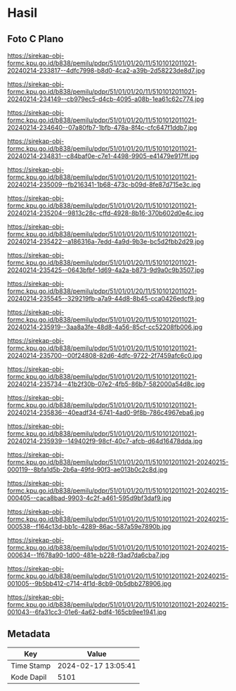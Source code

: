 # Hasil

## Foto C Plano

https://sirekap-obj-formc.kpu.go.id/b838/pemilu/pdpr/51/01/01/20/11/5101012011021-20240214-233817--4dfc7998-b8d0-4ca2-a39b-2d58223de8d7.jpg

https://sirekap-obj-formc.kpu.go.id/b838/pemilu/pdpr/51/01/01/20/11/5101012011021-20240214-234149--cb979ec5-d4cb-4095-a08b-1ea61c62c774.jpg

https://sirekap-obj-formc.kpu.go.id/b838/pemilu/pdpr/51/01/01/20/11/5101012011021-20240214-234640--07a80fb7-1bfb-478a-8f4c-cfc647f1ddb7.jpg

https://sirekap-obj-formc.kpu.go.id/b838/pemilu/pdpr/51/01/01/20/11/5101012011021-20240214-234831--c84baf0e-c7e1-4498-9905-e41479e917ff.jpg

https://sirekap-obj-formc.kpu.go.id/b838/pemilu/pdpr/51/01/01/20/11/5101012011021-20240214-235009--fb216341-1b68-473c-b09d-8fe87d715e3c.jpg

https://sirekap-obj-formc.kpu.go.id/b838/pemilu/pdpr/51/01/01/20/11/5101012011021-20240214-235204--9813c28c-cffd-4928-8b16-370b602d0e4c.jpg

https://sirekap-obj-formc.kpu.go.id/b838/pemilu/pdpr/51/01/01/20/11/5101012011021-20240214-235422--a186316a-7edd-4a9d-9b3e-bc5d2fbb2d29.jpg

https://sirekap-obj-formc.kpu.go.id/b838/pemilu/pdpr/51/01/01/20/11/5101012011021-20240214-235425--0643bfbf-1d69-4a2a-b873-9d9a0c9b3507.jpg

https://sirekap-obj-formc.kpu.go.id/b838/pemilu/pdpr/51/01/01/20/11/5101012011021-20240214-235545--329219fb-a7a9-44d8-8b45-cca0426edcf9.jpg

https://sirekap-obj-formc.kpu.go.id/b838/pemilu/pdpr/51/01/01/20/11/5101012011021-20240214-235919--3aa8a3fe-48d8-4a56-85cf-cc52208fb006.jpg

https://sirekap-obj-formc.kpu.go.id/b838/pemilu/pdpr/51/01/01/20/11/5101012011021-20240214-235700--00f24808-82d6-4dfc-9722-2f7459afc6c0.jpg

https://sirekap-obj-formc.kpu.go.id/b838/pemilu/pdpr/51/01/01/20/11/5101012011021-20240214-235734--41b2f30b-07e2-4fb5-86b7-582000a54d8c.jpg

https://sirekap-obj-formc.kpu.go.id/b838/pemilu/pdpr/51/01/01/20/11/5101012011021-20240214-235836--40eadf34-6741-4ad0-9f8b-786c4967eba6.jpg

https://sirekap-obj-formc.kpu.go.id/b838/pemilu/pdpr/51/01/01/20/11/5101012011021-20240214-235939--149402f9-98cf-40c7-afcb-d64d16478dda.jpg

https://sirekap-obj-formc.kpu.go.id/b838/pemilu/pdpr/51/01/01/20/11/5101012011021-20240215-000119--8bfa1d5b-2b6a-49fd-90f3-ae013b0c2c8d.jpg

https://sirekap-obj-formc.kpu.go.id/b838/pemilu/pdpr/51/01/01/20/11/5101012011021-20240215-000405--caca8bad-9903-4c2f-a461-595d9bf3daf9.jpg

https://sirekap-obj-formc.kpu.go.id/b838/pemilu/pdpr/51/01/01/20/11/5101012011021-20240215-000538--f164c13d-bb1c-4289-86ac-587a59e7890b.jpg

https://sirekap-obj-formc.kpu.go.id/b838/pemilu/pdpr/51/01/01/20/11/5101012011021-20240215-000634--1f678a90-1d00-481e-b228-f3ad7da6cba7.jpg

https://sirekap-obj-formc.kpu.go.id/b838/pemilu/pdpr/51/01/01/20/11/5101012011021-20240215-001005--9b5bb412-c714-4f1d-8cb9-0b5dbb278906.jpg

https://sirekap-obj-formc.kpu.go.id/b838/pemilu/pdpr/51/01/01/20/11/5101012011021-20240215-001043--6fa31cc3-01e6-4a62-bdf4-165cb9ee1941.jpg


## Metadata

| Key        | Value               |
| ---------- | ------------------- |
| Time Stamp | 2024-02-17 13:05:41 |
| Kode Dapil | 5101                |



